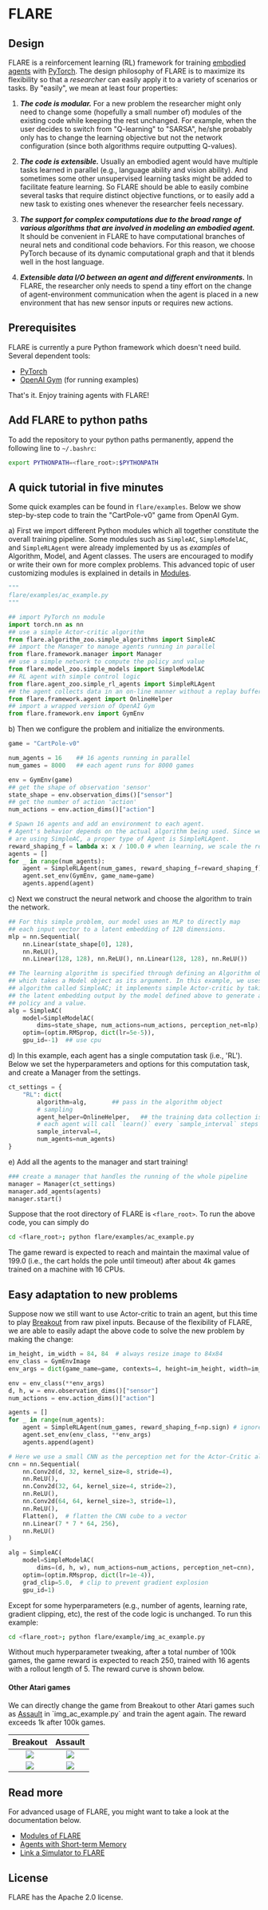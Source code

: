 # FLARE

## Design

FLARE is a reinforcement learning (RL) framework for training [embodied agents](https://en.wikipedia.org/wiki/Embodied_agent) with [PyTorch](https://pytorch.org/). The design philosophy of FLARE is to maximize its flexibility so that a *researcher* can easily apply it to a variety of scenarios or tasks. By "easily", we mean at least four properties:

1. ***The code is modular.*** For a new problem the researcher might only need to change some (hopefully a small number of) modules of the existing code while keeping the rest unchanged. For example, when the user decides to switch from "Q-learning" to "SARSA", he/she probably only has to change the learning objective but not the network configuration (since both algorithms require outputting Q-values).

2. ***The code is extensible.*** Usually an embodied agent would have multiple tasks learned in parallel (e.g., language ability and vision ability). And sometimes some other unsupervised learning tasks might be added to facilitate feature learning. So FLARE should be able to easily combine several tasks that require distinct objective functions, or to easily add a new task to existing ones whenever the researcher feels necessary.

3. ***The support for complex computations due to the broad range of various algorithms that are involved in modeling an embodied agent.*** It should be convenient in FLARE to have computational branches of neural nets and conditional code behaviors. For this reason, we choose PyTorch because of its dynamic computational graph and that it blends well in the host language.

4. ***Extensible data I/O between an agent and different environments.*** In FLARE, the researcher only needs to spend a tiny effort on the change of agent-environment communication when the agent is placed in a new environment that has new sensor inputs or requires new actions.

## Prerequisites
FLARE is currently a pure Python framework which doesn't need build. Several dependent tools:
* [PyTorch](https://pytorch.org/)
* [OpenAI Gym](https://gym.openai.com/) (for running examples)

That's it. Enjoy training agents with FLARE!

## Add FLARE to python paths
To add the repository to your python paths permanently, append the following line to ```~/.bashrc```:
```bash
export PYTHONPATH=<flare_root>:$PYTHONPATH
```

## A quick tutorial in five minutes
Some quick examples can be found in `flare/examples`. Below we show step-by-step code to train the "CartPole-v0" game from OpenAI Gym.

a) First we import different Python modules which all together constitute the overall training pipeline. Some modules such as ```SimpleAC```, ```SimpleModelAC```, and ```SimpleRLAgent``` were already implemented by us as *examples* of Algorithm, Model, and Agent classes. The users are encouraged to modify or write their own for more complex problems. This advanced topic of user customizing modules is explained in details in [Modules](tutorial/modules.md).

```python
"""
flare/examples/ac_example.py
"""

## import PyTorch nn module
import torch.nn as nn
## use a simple Actor-critic algorithm
from flare.algorithm_zoo.simple_algorithms import SimpleAC
## import the Manager to manage agents running in parallel
from flare.framework.manager import Manager
## use a simple network to compute the policy and value
from flare.model_zoo.simple_models import SimpleModelAC
## RL agent with simple control logic
from flare.agent_zoo.simple_rl_agents import SimpleRLAgent
## the agent collects data in an on-line manner without a replay buffer
from flare.framework.agent import OnlineHelper
## import a wrapped version of OpenAI Gym
from flare.framework.env import GymEnv
```

b) Then we configure the problem and initialize the environments.

```python
game = "CartPole-v0"

num_agents = 16    ## 16 agents running in parallel
num_games = 8000   ## each agent runs for 8000 games

env = GymEnv(game)
## get the shape of observation 'sensor'
state_shape = env.observation_dims()["sensor"]
## get the number of action 'action'
num_actions = env.action_dims()["action"]

# Spawn 16 agents and add an environment to each agent.
# Agent's behavior depends on the actual algorithm being used. Since we
# are using SimpleAC, a proper type of Agent is SimpleRLAgent.
reward_shaping_f = lambda x: x / 100.0 # when learning, we scale the reward by 0.01
agents = []
for _ in range(num_agents):
    agent = SimpleRLAgent(num_games, reward_shaping_f=reward_shaping_f)
    agent.set_env(GymEnv, game_name=game)
    agents.append(agent)
```

c) Next we construct the neural network and choose the algorithm to train the network.

```python
## For this simple problem, our model uses an MLP to directly map
## each input vector to a latent embedding of 128 dimensions.
mlp = nn.Sequential(
    nn.Linear(state_shape[0], 128),
    nn.ReLU(),
    nn.Linear(128, 128), nn.ReLU(), nn.Linear(128, 128), nn.ReLU())

## The learning algorithm is specified through defining an Algorithm object,
## which takes a Model object as its argument. In this example, we uses an
## algorithm called SimpleAC; it implements simple Actor-critic by taking
## the latent embedding output by the model defined above to generate a discrete
## policy and a value.
alg = SimpleAC(
    model=SimpleModelAC(
        dims=state_shape, num_actions=num_actions, perception_net=mlp),
    optim=(optim.RMSprop, dict(lr=5e-5)),
    gpu_id=-1)  ## use cpu
```

d) In this example, each agent has a single computation task (i.e., 'RL'). Below we set the hyperparameters and options for this computation task, and create a Manager from the settings.

```python
ct_settings = {
    "RL": dict(
        algorithm=alg,       ## pass in the algorithm object
        # sampling
        agent_helper=OnlineHelper,   ## the training data collection is online
        # each agent will call `learn()` every `sample_interval` steps
        sample_interval=4,
        num_agents=num_agents)
}
```

e) Add all the agents to the manager and start training!

```python
### create a manager that handles the running of the whole pipeline
manager = Manager(ct_settings)
manager.add_agents(agents)
manager.start()
```

Suppose that the root directory of FLARE is `<flare_root>`. To run the above code, you can simply do
```bash
cd <flare_root>; python flare/examples/ac_example.py
```

The game reward is expected to reach and maintain the maximal value of 199.0 (i.e., the cart holds the pole until timeout) after about 4k games trained on a machine with 16 CPUs.

## Easy adaptation to new problems
Suppose now we still want to use Actor-critic to train an agent, but this time to play [Breakout](https://en.wikipedia.org/wiki/Breakout_(video_game)) from raw pixel inputs. Because of the flexibility of FLARE, we are able to easily adapt the above code to solve the new problem by making the change:
```python
im_height, im_width = 84, 84  # always resize image to 84x84
env_class = GymEnvImage
env_args = dict(game_name=game, contexts=4, height=im_height, width=im_width, gray=True)

env = env_class(**env_args)
d, h, w = env.observation_dims()["sensor"]
num_actions = env.action_dims()["action"]

agents = []
for _ in range(num_agents):
    agent = SimpleRLAgent(num_games, reward_shaping_f=np.sign) # ignore reward magnitude
    agent.set_env(env_class, **env_args)
    agents.append(agent)

# Here we use a small CNN as the perception net for the Actor-Critic algorithm
cnn = nn.Sequential(
    nn.Conv2d(d, 32, kernel_size=8, stride=4),
    nn.ReLU(),
    nn.Conv2d(32, 64, kernel_size=4, stride=2),
    nn.ReLU(),
    nn.Conv2d(64, 64, kernel_size=3, stride=1),
    nn.ReLU(),
    Flatten(),  # flatten the CNN cube to a vector
    nn.Linear(7 * 7 * 64, 256),
    nn.ReLU()
)

alg = SimpleAC(
    model=SimpleModelAC(
        dims=(d, h, w), num_actions=num_actions, perception_net=cnn),
    optim=(optim.RMsprop, dict(lr=1e-4)),
    grad_clip=5.0,  # clip to prevent gradient explosion
    gpu_id=1)
```
Except for some hyperparameters (e.g., number of agents, learning rate, gradient clipping, etc), the rest of the code logic is unchanged. To run this example:
```bash
cd <flare_root>; python flare/example/img_ac_example.py
```
Without much hyperparameter tweaking, after a total number of 100k games, the game reward is expected to reach 250, trained with 16 agents with a rollout length of 5. The reward curve is shown below.

#### Other Atari games
We can directly change the game from Breakout to other Atari games such as [Assault](https://en.wikipedia.org/wiki/Assault_(1983_video_game)) in `img_ac_example.py` and train the agent again. The reward exceeds 1k after 100k games.


| Breakout | Assault |
|:----:|:----:|
|![](tutorial/image/breakout.png)|![](tutorial/image/assault.png)|
|![](tutorial/image/reward_curve_breakout.png)|![](tutorial/image/reward_curve_assault.png)|

## Read more
For advanced usage of FLARE, you might want to take a look at the documentation below.

* [Modules of FLARE](tutorial/modules.md)
* [Agents with Short-term Memory](tutorial/memory.md)
* [Link a Simulator to FLARE](tutorial/simulator.md)

## License
FLARE has the Apache 2.0 license.
